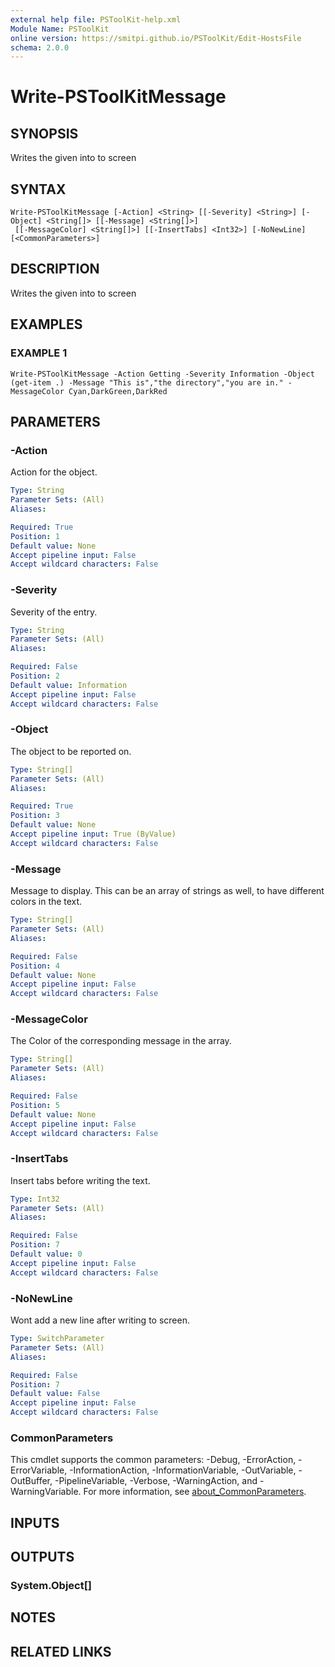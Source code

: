 ```yaml
---
external help file: PSToolKit-help.xml
Module Name: PSToolKit
online version: https://smitpi.github.io/PSToolKit/Edit-HostsFile
schema: 2.0.0
---
```


# Write-PSToolKitMessage

## SYNOPSIS
Writes the given into to screen

## SYNTAX

```
Write-PSToolKitMessage [-Action] <String> [[-Severity] <String>] [-Object] <String[]> [[-Message] <String[]>]
 [[-MessageColor] <String[]>] [[-InsertTabs] <Int32>] [-NoNewLine] [<CommonParameters>]
```

## DESCRIPTION
Writes the given into to screen

## EXAMPLES

### EXAMPLE 1
```
Write-PSToolKitMessage -Action Getting -Severity Information -Object (get-item .) -Message "This is","the directory","you are in." -MessageColor Cyan,DarkGreen,DarkRed
```

## PARAMETERS

### -Action
Action for the object.

```yaml
Type: String
Parameter Sets: (All)
Aliases:

Required: True
Position: 1
Default value: None
Accept pipeline input: False
Accept wildcard characters: False
```

### -Severity
Severity of the entry.

```yaml
Type: String
Parameter Sets: (All)
Aliases:

Required: False
Position: 2
Default value: Information
Accept pipeline input: False
Accept wildcard characters: False
```

### -Object
The object to be reported on.

```yaml
Type: String[]
Parameter Sets: (All)
Aliases:

Required: True
Position: 3
Default value: None
Accept pipeline input: True (ByValue)
Accept wildcard characters: False
```

### -Message
Message to display.
This can be an array of strings as well, to have different colors in the text.

```yaml
Type: String[]
Parameter Sets: (All)
Aliases:

Required: False
Position: 4
Default value: None
Accept pipeline input: False
Accept wildcard characters: False
```

### -MessageColor
The Color of the corresponding message in the array.

```yaml
Type: String[]
Parameter Sets: (All)
Aliases:

Required: False
Position: 5
Default value: None
Accept pipeline input: False
Accept wildcard characters: False
```

### -InsertTabs
Insert tabs before writing the text.

```yaml
Type: Int32
Parameter Sets: (All)
Aliases:

Required: False
Position: 7
Default value: 0
Accept pipeline input: False
Accept wildcard characters: False
```

### -NoNewLine
Wont add a new line after writing to screen.

```yaml
Type: SwitchParameter
Parameter Sets: (All)
Aliases:

Required: False
Position: 7
Default value: False
Accept pipeline input: False
Accept wildcard characters: False
```

### CommonParameters
This cmdlet supports the common parameters: -Debug, -ErrorAction, -ErrorVariable, -InformationAction, -InformationVariable, -OutVariable, -OutBuffer, -PipelineVariable, -Verbose, -WarningAction, and -WarningVariable. For more information, see [about_CommonParameters](http://go.microsoft.com/fwlink/?LinkID=113216).

## INPUTS

## OUTPUTS

### System.Object[]
## NOTES

## RELATED LINKS
